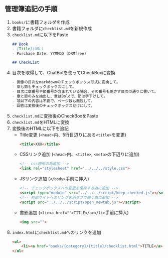 ## 管理簿追記の手順
1. `books/`に書籍フォルダを作成
1. 書籍フォルダに`checklist.md`を新規作成
1. `checklist.md`に以下をPaste
   ```markdown
   ## Book
   - [Title](URL)
   - Purchase Date: YYMMDD (DRMfree)

   ## CheckList

   ```
1. 目次を取得して、ChatBotを使ってCheckBoxに変換
   ```markdown
   - 画像の目次をmarkdownのチェックボックス形式に変換して。
   - 章も節もチェックボックスにして。
   - 目次に章番号や節番号が含まれている場合、その番号も略さず目次の通りに書いて。
   - 章と節のみを抽出し、章はBoldで、節は字下げして。
   - 項以下の内容は不要で、ページ数も無視して。
   - 回答は変換後のチェックボックスだけにして。
   ```
1. `checklist.md`に変換後のCheckBoxをPaste
1. `checklist.md`をHTMLに変換
1. 変換後のHTMLに以下を追記
   - Title変更
     (`<head>`内、5行目辺りにある`<title>`を変更)
     ```html
     <title>XXX</title>
     ```
   - CSSリンク追加
     (`<head>`内、`<title>`, `<meta>`の下辺りに追加)
     ```html
     <!-- css適用の為追加 -->
     <link rel="stylesheet" href="../../../style.css">
     ```
   - JSリンク追加
     (`</body>`手前に挿入)
     ```html
     <!-- チェックボックスへの変更を保存する為に追加 -->
     <script type="module" src="../../../script/keep_checked.js"></script>
     <!-- 外部サイトへのリンクを別タブで開く為に追加 -->
     <script src="../../../script/open_newtab.js"></script>
     ```
   - 書影追加 (`<li><a href="">TITLE</a></li>`手前に挿入)
     ```html
     <img src="">
     ```
1. `index.html`に`checklist.md`へのリンクを追加
   ```html
   <ul>
       <li><a href="books/{category}/{title}/checklist.html">TITLE</a></li>
   </ul>
   ```
